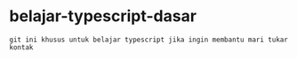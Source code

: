 # belajar-typescript-dasar
```
git ini khusus untuk belajar typescript jika ingin membantu mari tukar kontak
```
